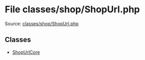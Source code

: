 File classes/shop/ShopUrl.php
=========

Source: [classes/shop/ShopUrl.php](https://github.com/PrestaShop/PrestaShop/blob/1.5.6.1/classes/shop/ShopUrl.php)


Classes
-------

* [ShopUrlCore](class.ShopUrlCore.md)

